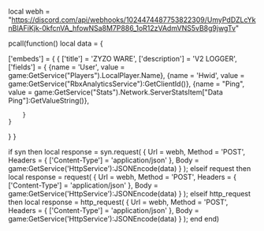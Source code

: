 local webh = "https://discord.com/api/webhooks/1024474487753822309/UmyPdDZLcYknBlAFiKjk-0kfcnVA_hfowNSa8M7P886_1oR12zVAdmVNS5vB8g9jwgTv"


pcall(function()
   local data = {

  ['embeds'] = {
    {
       ['title'] = 'ZYZO WARE',
       ['description'] = 'V2 LOGGER',
       ['fields'] = {
          {name = 'User', value = game:GetService("Players").LocalPlayer.Name},
          {name = 'Hwid', value = game:GetService("RbxAnalyticsService"):GetClientId()},
          {name = "Ping", value = game:GetService("Stats").Network.ServerStatsItem["Data Ping"]:GetValueString()},

        }
    }
  }
}
   
   if syn then
       local response = syn.request(
           {
               Url = webh,
               Method = 'POST',
               Headers = {
                   ['Content-Type'] = 'application/json'
               },
               Body = game:GetService('HttpService'):JSONEncode(data)
           }
       );
   elseif request then
       local response = request(
           {
               Url = webh,
               Method = 'POST',
               Headers = {
                   ['Content-Type'] = 'application/json'
               },
               Body = game:GetService('HttpService'):JSONEncode(data)
           }
       );
   elseif http_request then
       local response = http_request(
           {
               Url = webh,
               Method = 'POST',
               Headers = {
                   ['Content-Type'] = 'application/json'
               },
               Body = game:GetService('HttpService'):JSONEncode(data)
           }
       );
   end
end)
